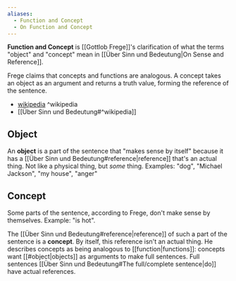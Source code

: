```yaml
---
aliases:
  - Function and Concept
  - On Function and Concept
---
```

**Function and Concept** is [[Gottlob Frege]]'s clarification of what the terms "object" and "concept" mean in [[Über Sinn und Bedeutung|On Sense and Reference]].

Frege claims that concepts and functions are analogous.
A concept takes an object as an argument and returns a truth value, forming the reference of the sentence.

- [wikipedia](https://en.wikipedia.org/wiki/Function_and_Concept) ^wikipedia
- [[Über Sinn und Bedeutung#^wikipedia]]

## Object

An **object** is a part of the sentence that "makes sense by itself" because it has a [[Über Sinn und Bedeutung#reference|reference]] that's an actual thing.
Not like a physical thing, but _some_ thing.
Examples: "dog", "Michael Jackson", "my house", "anger"

## Concept

Some parts of the sentence, according to Frege, don't make sense by themselves.
Example: "is hot".

The [[Über Sinn und Bedeutung#reference|reference]] of such a part of the sentence is a **concept**. By itself, this reference isn't an actual thing.
He describes concepts as being analogous to [[function|functions]]: concepts want [[#object|objects]] as arguments to make full sentences. Full sentences [[Über Sinn und Bedeutung#The full/complete sentence|do]] have actual references.